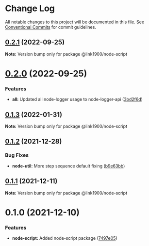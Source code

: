 # Change Log

All notable changes to this project will be documented in this file.
See [Conventional Commits](https://conventionalcommits.org) for commit guidelines.

<a name="0.2.1"></a>
## [0.2.1](https://github.com/projects/link1900/repos/link1900/compare/diff?targetBranch=refs%2Ftags%2F@link1900/node-script@0.2.0&sourceBranch=refs%2Ftags%2F@link1900/node-script@0.2.1) (2022-09-25)

**Note:** Version bump only for package @link1900/node-script





<a name="0.2.0"></a>
# [0.2.0](https://github.com/projects/link1900/repos/link1900/compare/diff?targetBranch=refs%2Ftags%2F@link1900/node-script@0.1.3&sourceBranch=refs%2Ftags%2F@link1900/node-script@0.2.0) (2022-09-25)


### Features

* **all:** Updated all node-logger usage to node-logger-api ([3bd2f6d](https://github.com/projects/link1900/repos/link1900/commits/3bd2f6d))





<a name="0.1.3"></a>
## [0.1.3](https://github.com/projects/link1900/repos/link1900/compare/diff?targetBranch=refs%2Ftags%2F@link1900/node-script@0.1.2&sourceBranch=refs%2Ftags%2F@link1900/node-script@0.1.3) (2022-01-31)

**Note:** Version bump only for package @link1900/node-script





<a name="0.1.2"></a>
## [0.1.2](https://github.com/projects/link1900/repos/link1900/compare/diff?targetBranch=refs%2Ftags%2F@link1900/node-script@0.1.1&sourceBranch=refs%2Ftags%2F@link1900/node-script@0.1.2) (2021-12-28)


### Bug Fixes

* **node-util:** More step sequence default fixing ([b9e63bb](https://github.com/projects/link1900/repos/link1900/commits/b9e63bb))





<a name="0.1.1"></a>
## [0.1.1](https://github.com/projects/link1900/repos/link1900/compare/diff?targetBranch=refs%2Ftags%2F@link1900/node-script@0.1.0&sourceBranch=refs%2Ftags%2F@link1900/node-script@0.1.1) (2021-12-11)

**Note:** Version bump only for package @link1900/node-script





<a name="0.1.0"></a>
# 0.1.0 (2021-12-10)


### Features

* **node-script:** Added node-script package ([7497e05](https://github.com/projects/link1900/repos/link1900/commits/7497e05))
